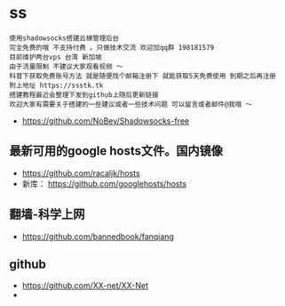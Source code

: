 # ss
```
使用shadowsocks搭建云梯管理后台  
完全免费的哦 不支持付费 。只做技术交流 欢迎加qq群 198181579  
目前维护两台vps 台湾 新加坡
由于流量限制 不建议大家观看视频 ～
科普下获取免费账号方法 就是随便找个邮箱注册下 就能获取5天免费使用 到期之后再注册
附上地址 https://ssstk.tk
搭建教程最近会整理下发到github上随后更新链接
欢迎大家有需要关于搭建的一些建议或者一些技术问题 可以留言或者邮件@我哦 ～
```
- https://github.com/NoBey/Shadowsocks-free

## 最新可用的google hosts文件。国内镜像
- https://github.com/racaljk/hosts
- 新库： https://github.com/googlehosts/hosts

## 翻墙-科学上网
- https://github.com/bannedbook/fanqiang


## github
- https://github.com/XX-net/XX-Net
- 
